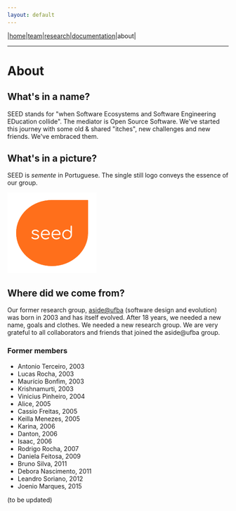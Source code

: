 ```yaml
---
layout: default
---
```


|[home](./index.md)|[team](./team)|[research](./research)|[documentation](./docs)|about|

* * *

# About 

## What's in a name?
 
SEED stands for "when Software Ecosystems and Software Engineering EDucation collide". 
The mediator is Open Source Software. 
We've started this journey with some old & shared "itches", new challenges and new friends. 
We've embraced them.

## What's in a picture?

SEED is _semente_ in Portuguese.
The single still logo conveys the essence of our group.

![SEED](./images/seed.png)

## Where did we come from?

Our former research group, [aside@ufba](http://aside.dcc.ufba.br/) (software design and evolution) 
was born in 2003 and has itself evolved.
After 18 years, we needed a new name, goals and clothes. 
We needed a new research group.
We are very grateful to all collaborators and friends that joined the aside@ufba group.

### Former members

+ Antonio Terceiro, 2003
+ Lucas Rocha, 2003
+ Maurício Bonfim, 2003
+ Krishnamurti, 2003
+ Vinicius Pinheiro, 2004
+ Alice, 2005
+ Cassio Freitas, 2005
+ Keilla Menezes, 2005
+ Karina, 2006
+ Danton, 2006
+ Isaac, 2006
+ Rodrigo Rocha, 2007
+ Daniela Feitosa, 2009
+ Bruno Silva, 2011
+ Debora Nascimento, 2011
+ Leandro Soriano, 2012
+ Joenio Marques, 2015

(to be updated)
